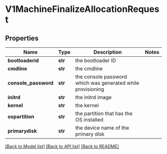 # V1MachineFinalizeAllocationRequest

## Properties
Name | Type | Description | Notes
------------ | ------------- | ------------- | -------------
**bootloaderid** | **str** | the bootloader ID | 
**cmdline** | **str** | the cmdline | 
**console_password** | **str** | the console password which was generated while provisioning | 
**initrd** | **str** | the initrd image | 
**kernel** | **str** | the kernel | 
**ospartition** | **str** | the partition that has the OS installed | 
**primarydisk** | **str** | the device name of the primary disk | 

[[Back to Model list]](../README.md#documentation-for-models) [[Back to API list]](../README.md#documentation-for-api-endpoints) [[Back to README]](../README.md)



